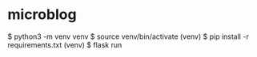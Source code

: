 # microblog

$ python3 -m venv venv
$ source venv/bin/activate
(venv) $ pip install -r requirements.txt
(venv) $ flask run
